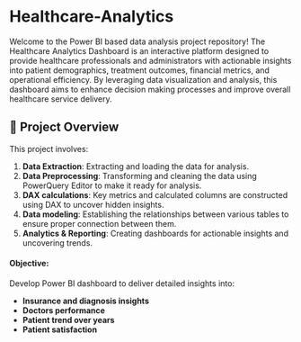 # Healthcare-Analytics
Welcome to the Power BI based data analysis project repository!
The Healthcare Analytics Dashboard is an interactive platform designed to provide healthcare professionals and administrators with actionable insights into patient demographics, treatment outcomes, financial metrics, and operational efficiency. By leveraging data visualization and analysis, this dashboard aims to enhance decision making processes and improve overall healthcare service delivery.

## 📖 Project Overview

This project involves:

1. **Data Extraction**: Extracting and loading the data for analysis.
2. **Data Preprocessing**: Transforming and cleaning the data using PowerQuery Editor to make it ready for analysis.
3. **DAX calculations**: Key metrics and calculated columns are constructed using DAX to uncover hidden insights.
4. **Data modeling**: Establishing the relationships between various tables to ensure proper connection between them.
5. **Analytics & Reporting**: Creating dashboards for actionable insights and uncovering trends.


#### Objective:
Develop Power BI dashboard to deliver detailed insights into:
- **Insurance and diagnosis insights**
- **Doctors performance**
- **Patient trend over years**
- **Patient satisfaction**


